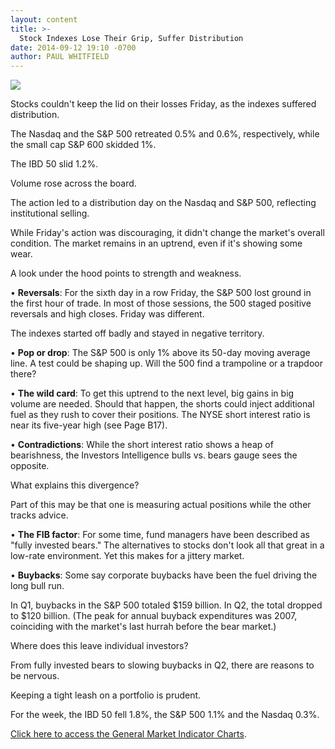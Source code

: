 ```yaml
---
layout: content
title: >-
  Stock Indexes Lose Their Grip, Suffer Distribution
date: 2014-09-12 19:10 -0700
author: PAUL WHITFIELD
---
```






![](https://www.investors.com/wp-content/uploads/ibd-migrated-images/MPv_140915_635461324604955100.png)









Stocks couldn't keep the lid on their losses Friday, as the indexes suffered distribution.


The Nasdaq and the S&P 500 retreated 0.5% and 0.6%, respectively, while the small cap S&P 600 skidded 1%.


The IBD 50 slid 1.2%.


Volume rose across the board.


The action led to a distribution day on the Nasdaq and S&P 500, reflecting institutional selling.


While Friday's action was discouraging, it didn't change the market's overall condition. The market remains in an uptrend, even if it's showing some wear.


A look under the hood points to strength and weakness.


• **Reversals**: For the sixth day in a row Friday, the S&P 500 lost ground in the first hour of trade. In most of those sessions, the 500 staged positive reversals and high closes. Friday was different.


The indexes started off badly and stayed in negative territory.


• **Pop or drop**: The S&P 500 is only 1% above its 50-day moving average line. A test could be shaping up. Will the 500 find a trampoline or a trapdoor there?


• **The wild card**: To get this uptrend to the next level, big gains in big volume are needed. Should that happen, the shorts could inject additional fuel as they rush to cover their positions. The NYSE short interest ratio is near its five-year high (see Page B17).


• **Contradictions**: While the short interest ratio shows a heap of bearishness, the Investors Intelligence bulls vs. bears gauge sees the opposite.


What explains this divergence?


Part of this may be that one is measuring actual positions while the other tracks advice.


• **The FIB factor**: For some time, fund managers have been described as "fully invested bears." The alternatives to stocks don't look all that great in a low-rate environment. Yet this makes for a jittery market.


• **Buybacks**: Some say corporate buybacks have been the fuel driving the long bull run.


In Q1, buybacks in the S&P 500 totaled $159 billion. In Q2, the total dropped to $120 billion. (The peak for annual buyback expenditures was 2007, coinciding with the market's last hurrah before the bear market.)


Where does this leave individual investors?


From fully invested bears to slowing buybacks in Q2, there are reasons to be nervous.


Keeping a tight leash on a portfolio is prudent.


For the week, the IBD 50 fell 1.8%, the S&P 500 1.1% and the Nasdaq 0.3%.


[Click here to access the General Market Indicator Charts](https://www.investors.com/pdf/GMI_091514.pdf).




